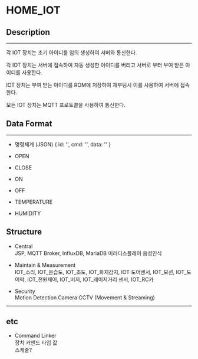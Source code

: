 # HOME_IOT

## Description
------------------------------------------------------------
각 IOT 장치는 초기 아이디를 임의 생성하여 서버와 통신한다.

각 IOT 장치는 서버에 접속하여 자동 생성한 아이디를 버리고 서버로 부터 부여 받은 아이디를 사용한다.

IOT 장치는 부여 받는 아이디를 ROM에 저장하여 재부팅시 이를 사용하여 서버에 접속한다.

모든 IOT 장치는 MQTT 프로토콜을 사용하여 통신한다.


## Data Format
------------------------------------------------------------
* 명령체계 (JSON)
{
 id: '',
 cmd: '',
 data: ''
} 

* OPEN
* CLOSE
* ON
* OFF
* TEMPERATURE
* HUMIDITY


## Structure

* Central  
JSP, MQTT Broker, InfluxDB, MariaDB
미러디스플레이
음성인식

* Maintain & Measurement  
IOT_소리, IOT_온습도, IOT_조도, IOT_화재감지, IOT 도어센서, IOT_모션, IOT_도어락, IOT_전원제어, IOT_버저, IOT_레이저거리 센서, IOT_RC카

* Security  
Motion Detection Camera
CCTV (Movement & Streaming)



------------------------------------------------------------
## etc

- Command Linker  
장치 커맨드 타입 값   
스케줄?  

